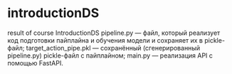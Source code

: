 # introductionDS
result of course IntroductionDS 
pipeline.py — файл, который реализует код подготовки пайплайна и обучения модели и сохраняет их в pickle-файл;
target_action_pipe.pkl — сохранённый (сгенерированный pipeline.py) pickle-файл с пайплайном;
main.py — реализация API с помощью FastAPI.
